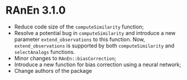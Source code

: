 # RAnEn 3.1.0

- Reduce code size of the `computeSimilarity` function;
- Resolve a potential bug in `computeSimilarity` and introduce a new parameter `extend_observations` to this function. Now, `extend_observations` is supported by both `computeSimilarity` and `selectAnalogs` functions.
- Minor changes to `RAnEn::biasCorrection`;
- Introduce a new function for bias correction using a neural network;
- Change authors of the package
